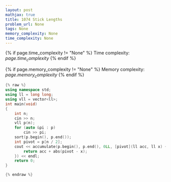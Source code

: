 ```yaml
---
layout: post
mathjax: true
title: 1074 Stick Lengths
problem_url: None
tags: None
memory_complexity: None
time_complexity: None
---
```




{% if page.time_complexity != "None" %}
Time complexity: ${{ page.time_complexity }}$
{% endif %}

{% if page.memory_complexity != "None" %}
Memory complexity: ${{ page.memory_complexity }}$
{% endif %}

```cpp
{% raw %}
using namespace std;
using ll = long long;
using vll = vector<ll>;
int main(void)
{
    int n;
    cin >> n;
    vll p(n);
    for (auto &pi : p)
        cin >> pi;
    sort(p.begin(), p.end());
    int pivot = p[n / 2];
    cout << accumulate(p.begin(), p.end(), 0LL, [pivot](ll acc, ll x) {
        return acc + abs(pivot - x);
    }) << endl;
    return 0;
}

{% endraw %}
```